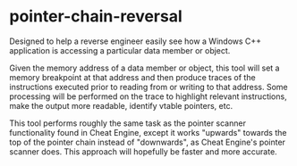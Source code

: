 # pointer-chain-reversal

Designed to help a reverse engineer easily see how a Windows C++ application is accessing a particular data member or object.

Given the memory address of a data member or object, this tool will set a memory breakpoint at that address and then produce traces of the instructions executed prior to reading from or writing to that address. Some processing will be performed on the trace to highlight relevant instructions, make the output more readable, identify vtable pointers, etc.

This tool performs roughly the same task as the pointer scanner functionality found in Cheat Engine, except it works "upwards" towards the top of the pointer chain instead of "downwards", as Cheat Engine's pointer scanner does. This approach will hopefully be faster and more accurate.
